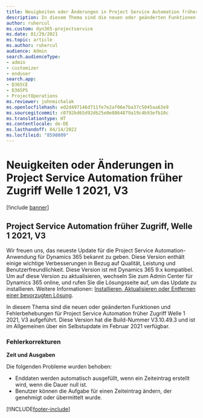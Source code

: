```yaml
---
title: Neuigkeiten oder Änderungen in Project Service Automation früher Zugriff Welle 1 2021, V3
description: In diesem Thema sind die neuen oder geänderten Funktionen und Fehlerbehebungen für Project Service Automation früher Zugriff Welle 1 2021, V3.
author: ruhercul
ms.custom: dyn365-projectservice
ms.date: 01/29/2021
ms.topic: article
ms.author: ruhercul
audience: Admin
search.audienceType:
- admin
- customizer
- enduser
search.app:
- D365CE
- D365PS
- ProjectOperations
ms.reviewer: johnmichalak
ms.openlocfilehash: ed2d497146d711fe7e2af06e7ba37c5045aa63e9
ms.sourcegitcommit: c0792bd65d92db25e0e8864879a19c4b93efb10c
ms.translationtype: HT
ms.contentlocale: de-DE
ms.lasthandoff: 04/14/2022
ms.locfileid: "8598809"
---
```

# <a name="whats-new-or-changed-in-project-service-automation-early-access-wave-1-2021-v3"></a>Neuigkeiten oder Änderungen in Project Service Automation früher Zugriff Welle 1 2021, V3

[!include [banner](../includes/psa-now-project-operations.md)]

## <a name="project-service-automation-early-access-wave-1-2021-v3"></a>Project Service Automation früher Zugriff, Welle 1 2021, V3

Wir freuen uns, das neueste Update für die Project Service Automation-Anwendung für Dynamics 365 bekannt zu geben. Diese Version enthält einige wichtige Verbesserungen in Bezug auf Qualität, Leistung und Benutzerfreundlichkeit. Diese Version ist mit Dynamics 365 9.x kompatibel. Um auf diese Version zu aktualisieren, wechseln Sie zum Admin Center für Dynamics 365 online, und rufen Sie die Lösungsseite auf, um das Update zu installieren. Weitere Informationen: [Installieren, Aktualisieren oder Entfernen einer bevorzugten Lösung](/power-platform/admin/install-remove-preferred-solution).

In diesem Thema sind die neuen oder geänderten Funktionen und Fehlerbehebungen für Project Service Automation früher Zugriff Welle 1 2021, V3 aufgeführt. Diese Version hat die Build-Nummer V3.10.49.3 und ist im Allgemeinen über ein Selbstupdate im Februar 2021 verfügbar.


### <a name="bug-fixes"></a>Fehlerkorrekturen

**Zeit und Ausgaben**

Die folgenden Probleme wurden behoben:

- Enddaten werden automatisch ausgefüllt, wenn ein Zeiteintrag erstellt wird, wenn die Dauer null ist.
- Benutzer können die Aufgabe für einen Zeiteintrag ändern, der genehmigt oder übermittelt wurde.


[!INCLUDE[footer-include](../includes/footer-banner.md)]

